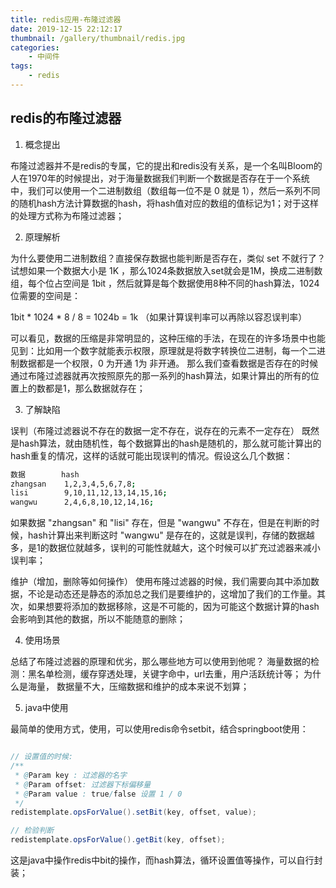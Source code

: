```yaml
---
title: redis应用-布隆过滤器
date: 2019-12-15 22:12:17
thumbnail: /gallery/thumbnail/redis.jpg
categories:
    - 中间件
tags:
    - redis
---
```


## redis的布隆过滤器


1. 概念提出

布隆过滤器并不是redis的专属，它的提出和redis没有关系，是一个名叫Bloom的人在1970年的时候提出，对于海量数据我们判断一个数据是否存在于一个系统中，我们可以使用一个二进制数组（数组每一位不是 0 就是 1），然后一系列不同的随机hash方法计算数据的hash，将hash值对应的数组的值标记为1；对于这样的处理方式称为布隆过滤器；

2. 原理解析

为什么要使用二进制数组？直接保存数据也能判断是否存在，类似 set 不就行了？试想如果一个数据大小是 1K ，那么1024条数据放入set就会是1M，换成二进制数组，每个位占空间是 1bit ，然后就算是每个数据使用8种不同的hash算法，1024位需要的空间是：

1bit * 1024 * 8 / 8 = 1024b = 1k （如果计算误判率可以再除以容忍误判率）

可以看见，数据的压缩是非常明显的，这种压缩的手法，在现在的许多场景中也能见到：比如用一个数字就能表示权限，原理就是将数字转换位二进制，每一个二进制数据都是一个权限，0 为开通 1为 非开通。
那么我们查看数据是否存在的时候通过布隆过滤器就再次按照原先的那一系列的hash算法，如果计算出的所有的位置上的数都是1，那么数据就存在；

3. 了解缺陷

误判（布隆过滤器说不存在的数据一定不存在，说存在的元素不一定存在）
既然是hash算法，就由随机性，每个数据算出的hash是随机的，那么就可能计算出的hash重复的情况，这样的话就可能出现误判的情况。假设这么几个数据：
``` bash
数据        hash
zhangsan    1,2,3,4,5,6,7,8;
lisi        9,10,11,12,13,14,15,16;
wangwu      2,4,6,8,10,12,14,16;
```
如果数据 "zhangsan" 和 "lisi" 存在，但是 "wangwu" 不存在，但是在判断的时候，hash计算出来判断这时 "wangwu" 是存在的，这就是误判，存储的数据越多，是1的数据位就越多，误判的可能性就越大，这个时候可以扩充过滤器来减小误判率；

维护（增加，删除等如何操作）
使用布隆过滤器的时候，我们需要向其中添加数据，不论是动态还是静态的添加总之我们是要维护的，这增加了我们的工作量。其次，如果想要将添加的数据移除，这是不可能的，因为可能这个数据计算的hash会影响到其他的数据，所以不能随意的删除；

4. 使用场景

总结了布隆过滤器的原理和优劣，那么哪些地方可以使用到他呢？
海量数据的检测：黑名单检测，缓存穿透处理，关键字命中，url去重，用户活跃统计等；
为什么是海量， 数据量不大，压缩数据和维护的成本来说不划算；

5. java中使用

最简单的使用方式，使用，可以使用redis命令setbit，结合springboot使用：

``` java

// 设置值的时候:
/**
 * @Param key : 过滤器的名字
 * @Param offset: 过滤器下标偏移量
 * @Param value : true/false 设置 1 / 0
 */
redistemplate.opsForValue().setBit(key, offset, value);

// 检验判断
redistemplate.opsForValue().getBit(key, offset);
```

这是java中操作redis中bit的操作，而hash算法，循环设置值等操作，可以自行封装；


